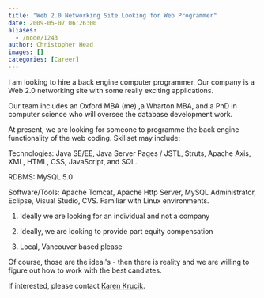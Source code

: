 ```yaml
---
title: "Web 2.0 Networking Site Looking for Web Programmer"
date: 2009-05-07 06:26:00
aliases:
  - /node/1243
author: Christopher Head
images: []
categories: [Career]
---
```


I am looking to hire a back engine computer programmer. Our company is a Web 2.0 networking site with some really exciting applications.

Our team includes an Oxford MBA (me) ,a Wharton MBA, and a PhD in computer science who will oversee the database development work.

At present, we are looking for someone to programme the back engine functionality of the web coding. Skillset may include:

Technologies: Java SE/EE, Java Server Pages / JSTL, Struts, Apache Axis, XML, HTML, CSS, JavaScript, and SQL.

RDBMS: MySQL 5.0

Software/Tools: Apache Tomcat, Apache Http Server, MySQL Administrator, Eclipse, Visual Studio, CVS. Familiar with Linux environments.

1. Ideally we are looking for an individual and not a company

2. Ideally, we are looking to provide part equity compensation

3. Local, Vancouver based please

Of course, those are the ideal's - then there is reality and we are willing to figure out how to work with the best candiates.

If interested, please contact [Karen Krucik](/cdn-cgi/l/email-protection#117a7063747f3f7a636472787a51767c70787d3f727e7c).
